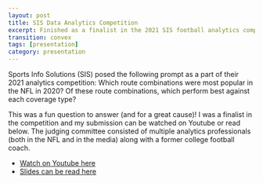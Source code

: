 ```yaml
---
layout: post
title: SIS Data Analytics Competition
excerpt: Finished as a finalist in the 2021 SIS football analytics competition & presented to a panel of analytics judges.
transition: convex
tags: [presentation]
category: presentation
---
```


Sports Info Solutions (SIS) posed the following prompt as a part of their 2021 analytics competition: Which route combinations were most popular in the NFL in 2020? Of these route combinations, which perform best against each coverage type?

This was a fun question to answer (and for a great cause)! I was a finalist in the competition and my submission can be watched on Youtube or read below. The judging committee consisted of multiple analytics professionals (both in the NFL and in the media) along with a former college football coach.
- [Watch on Youtube here](https://youtu.be/efSjcSl4_lA?t=2605)
- [Slides can be read here](https://github.com/jchernak96/AnalyticsChallenge2021/blob/main/Submissions/jtchernak%40comcast.net/Sports%20Info%20Solutions%20Analytics%20Challenge.pdf)

